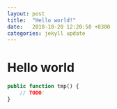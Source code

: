 ```yaml
---
layout: post
title:  "Hello world!"
date:   2018-10-20 12:20:50 +0300
categories: jekyll update
---
```


# Hello world

```php
public function tmp() {
    // TODO:
}
```
